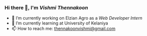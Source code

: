 ### Hi there 👋, I'm *Vishmi Thennakoon*
- 🔭 I’m currently working on Elzian Agro as a *Web Developer Intern*
- 🌱 I’m currently learning at University of Kelaniya
- 📫 How to reach me: thennakoonvishmi@gmail.com
<!--
**vishmi-thennakoon** is a ✨ _special_ ✨ repository because its `README.md` (this file) appears on your GitHub profile.

Here are some ideas to get you started:

- 🔭 I’m currently working on Elzian Agro (pvt) ltd
- 🌱 I’m currently learning at University of Kelaniya
- 👯 I’m looking to collaborate on ...
- 🤔 I’m looking for help with ...
- 💬 Ask me about ...
- 📫 How to reach me: ...
- 😄 Pronouns: ...
- ⚡ Fun fact: ...
-->
